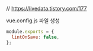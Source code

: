 // https://livedata.tistory.com/177

vue.config.js 파일 생성

```javascript
module.exports = {
  lintOnSave: false,
};
```
